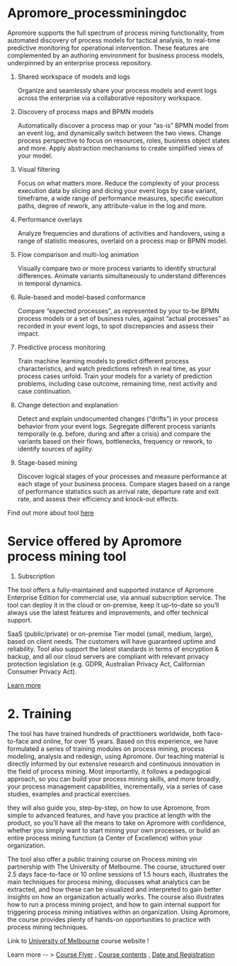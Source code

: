 # Apromore_processminingdoc

Apromore supports the full spectrum of process mining functionality, from automated discovery of process models for tactical analysis, to real-time predictive monitoring for operational intervention. These features are complemented by an authoring environment for business process models, underpinned by an enterprise process repository.

  1. Shared workspace of models and logs
     
     Organize and seamlessly share your process models and event logs across the enterprise via a collaborative repository workspace.
     
  2. Discovery of process maps and BPMN models
  
     Automatically discover a process map or your “as-is” BPMN model from an event log, and dynamically switch between the two views. Change process perspective to focus on resources, roles, business object states and more. Apply abstraction mechanisms to create simplified views of your model.
     
  3. Visual filtering
  
     Focus on what matters more. Reduce the complexity of your process execution data by slicing and dicing your event logs by case variant, timeframe, a wide range of performance measures, specific execution paths, degree of rework, any attribute-value in the log and more.
     
  4. Performance overlays
  
      Analyze frequencies and durations of activities and handovers, using a range of statistic measures, overlaid on a process map or BPMN model.
      
  5. Flow comparison and multi-log animation
  
      Visually compare two or more process variants to identify structural differences. Animate variants simultaneously to understand differences in temporal dynamics.
      
  6. Rule-based and model-based conformance

      Compare “expected processes”, as represented by your to-be BPMN process models or a set of business rules, against ”actual processes” as recorded in your event logs, to spot discrepancies and assess their impact.
      
  7. Predictive process monitoring
  
      Train machine learning models to predict different process characteristics, and watch predictions refresh in real time, as your process cases unfold. Train your models for a variety of prediction problems, including case outcome, remaining time, next activity and case continuation. 
      
  8. Change detection and explanation
  
      Detect and explain undocumented changes (“drifts”) in your process behavior from your event logs. Segregate different process variants temporally (e.g. before, during and after a crisis) and compare the variants based on their flows, bottlenecks, frequency or rework, to identify sources of agility.
      
  9. Stage-based mining
  
      Discover logical stages of your processes and measure performance at each stage of your business process. Compare stages based on a range of performance statistics such as arrival rate, departure rate and exit rate, and assess their efficiency and knock-out effects.

Find out more about tool [here](https://apromore.org/)

# Service offered by Apromore process mining tool

1. Subscription

  The tool offers a fully-maintained and supported instance of Apromore Enterprise Edition for commercial use, via annual subscription service. The tool can deploy it in the cloud or on-premise, keep it up-to-date so you’ll always use the latest features and improvements, and offer technical support.

SaaS (public/private) or on-premise
Tier model (small, medium, large), based on client needs.
The customers will have guaranteed uptime and reliability. Tool also support the latest standards in terms of encryption & backup, and all our cloud servers are compliant with relevant privacy protection legislation (e.g. GDPR, Australian Privacy Act, Californian Consumer Privacy Act).

[Learn more](https://apromore.org/services/)


# 2. Training

The tool has have trained hundreds of practitioners worldwide, both face-to-face and online, for over 15 years. Based on this experience, we have formulated a series of training modules on process mining, process modeling, analysis and redesign, using Apromore. Our teaching material is directly informed by our extensive research and continuous innovation in the field of process mining. Most importantly, it follows a pedagogical approach, so you can build your process mining skills, and more broadly, your process management capabilities, incrementally, via a series of case studies, examples and practical exercises.

they will also guide you, step-by-step, on how to use Apromore, from simple to advanced features, and have you practice at length with the product, so you’ll have all the means to take on Apromore with confidence, whether you simply want to start mining your own processes, or build an entire process mining function (a Center of Excellence) within your organization.

The tool also offer a public training course on Process mining vin partnership with The University of Melbourne. The course, structured over 2.5 days face-to-face or 10 online sessions of 1.5 hours each, illustrates the main techniques for process mining, discusses what analytics can be extracted, and how these can be visualized and interpreted to gain better insights on how an organization actually works. The course also illustrates how to run a process mining project, and how to gain internal support for triggering process mining initiatives within an organization. Using Apromore, the course provides plenty of hands-on opportunities to practice with process mining techniques.
 
 Link to [University of Melbourne](https://www.unimelb.edu.au/professional-development/courses/short-courses/business-process-mining) course website !
 
 Learn more -- >  [Course Flyer](https://apromore.org/wp-content/uploads/2020/09/Business-Process-Mining-flyer-2020.pdf) , [Course contents](https://eng.unimelb.edu.au/__data/assets/pdf_file/0005/2960762/Business-Process-Mining-Agenda-2020.pdf) , [Date and Registration](https://www.unimelb.edu.au/professional-development/courses/short-courses/business-process-mining)
